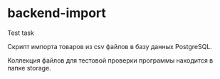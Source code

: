 # backend-import
Test task

Cкрипт импорта товаров из csv файлов в базу данных PostgreSQL.

Коллекция файлов для тестовой проверки программы находится в папке storage.
